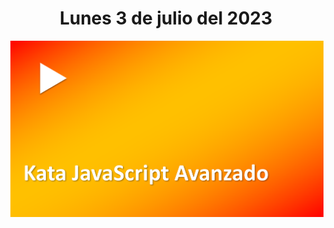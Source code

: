 <h1 align="center"><strong>Lunes 3 de julio del 2023</strong></h1>
<a href=""><img src="/CLASES/Kata_4/KATA_4.png"></a>